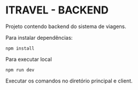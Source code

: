 # ITRAVEL - BACKEND

Projeto contendo backend do sistema de viagens.

Para instalar dependências:

```
npm install
```

Para executar local

```
npm run dev
```

Executar os comandos no diretório principal e client.
